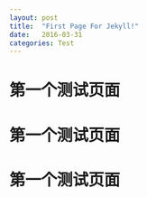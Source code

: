 ```yaml
---
layout: post
title:  "First Page For Jekyll!"
date:   2016-03-31
categories: Test
---
```

# 第一个测试页面

# 第一个测试页面

# 第一个测试页面


